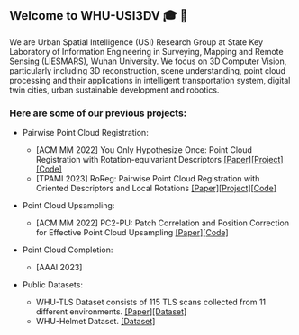 ## Welcome to WHU-USI3DV :mortar_board: :wave:

We are Urban Spatial Intelligence (USI) Research Group at State Key Laboratory of Information Engineering in Surveying, Mapping and Remote Sensing (LIESMARS), Wuhan University. We focus on 3D Computer Vision, particularly including 3D reconstruction, scene understanding, point cloud processing and their applications in intelligent transportation system, digital twin cities, urban sustainable development and robotics.

### Here are some of our previous projects:
- Pairwise Point Cloud Registration: 
  - [ACM MM 2022] You Only Hypothesize Once: Point Cloud Registration with Rotation-equivariant Descriptors [[Paper]](https://arxiv.org/abs/2109.00182)[[Project]](https://hpwang-whu.github.io/YOHO/)[[Code]](https://github.com/HpWang-whu/YOHO)
  - [TPAMI 2023] RoReg: Pairwise Point Cloud Registration with Oriented Descriptors and Local Rotations [[Paper]](https://doi.org/10.1109/TPAMI.2023.3244951)[[Project]](https://hpwang-whu.github.io/RoReg/)[[Code]](https://github.com/HpWang-whu/RoReg)

- Point Cloud Upsampling:
  - [ACM MM 2022] PC2-PU: Patch Correlation and Position Correction for Effective Point Cloud Upsampling [[Paper]](https://arxiv.org/abs/2109.09337)[[Code]](https://github.com/chenlongwhu/PC2-PU)

- Point Cloud Completion:
  - [AAAI 2023] 

- Public Datasets:
  - WHU-TLS Dataset consists of 115 TLS scans collected from 11 different environments. [[Paper]](https://www.sciencedirect.com/science/article/abs/pii/S0924271620300836)[[Dataset]](http://3s.whu.edu.cn/ybs/en/benchmark.htm) 
  - WHU-Helmet Dataset. [[Dataset]](https://github.com/kafeiyin00/WHU-HelmetDataset) 
